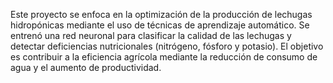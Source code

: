 Este proyecto se enfoca en la optimización de la producción de lechugas hidropónicas mediante el uso de técnicas de aprendizaje automático. Se entrenó una red neuronal para clasificar la calidad de las lechugas y detectar deficiencias nutricionales (nitrógeno, fósforo y potasio). El objetivo es contribuir a la eficiencia agrícola mediante la reducción de consumo de agua y el aumento de productividad.
